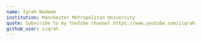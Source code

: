 ```yaml
---
name: Iqrah Nadeem
institution: Manchester Metropolitan University
quote: Subscribe to my YouTube channel https://www.youtube.com/iiqrah
github_user: iiqrah
---
```

